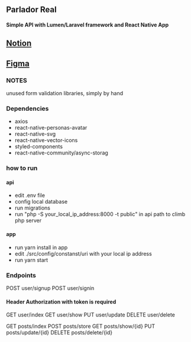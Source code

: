 ## Parlador Real

#### Simple API with Lumen/Laravel framework and React Native App

## [Notion](https://www.notion.so/Codificar-Full-Stack-Developer-6e5763cb3de94e75b87669759b479c98)
## [Figma](https://www.figma.com/file/Ftlc8kiZXzjtMWdIGCWQCa/Untitled?node-id=0%3A1)


### NOTES

unused form validation libraries, simply by hand


### Dependencies

* axios
* react-native-personas-avatar
* react-native-svg
* react-native-vector-icons
* styled-components
* react-native-community/async-storag


### how to run

#### api

* edit .env file
* config local database
* run migrations
* run "php -S your_local_ip_address:8000 -t public" in api path to climb php server

#### app

* run yarn install in app
* edit ./src/config/constanst/uri with your local ip address
* run yarn start


### Endpoints

POST      user/signup
POST      user/signin

#### Header Authorization with token is required

GET       user/index
GET       user/show
PUT       user/update
DELETE    user/delete

GET       posts/index
POST      posts/store
GET       posts/show/{id}
PUT       posts/update/{id}
DELETE    posts/delete/{id}
